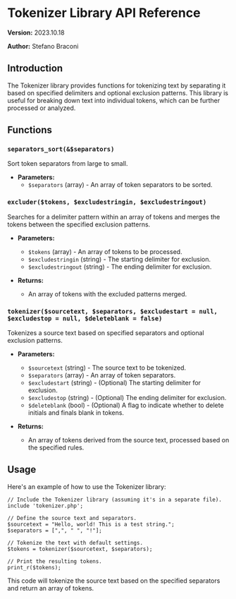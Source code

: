# Tokenizer Library API Reference

**Version:** 2023.10.18

**Author:** Stefano Braconi

## Introduction

The Tokenizer library provides functions for tokenizing text by separating it based on specified delimiters and optional exclusion patterns. This library is useful for breaking down text into individual tokens, which can be further processed or analyzed.

## Functions

### `separators_sort(&$separators)`

Sort token separators from large to small.

-   **Parameters:**
    -   `$separators` (array) - An array of token separators to be sorted.

### `excluder($tokens, $excludestringin, $excludestringout)`

Searches for a delimiter pattern within an array of tokens and merges the tokens between the specified exclusion patterns.

-   **Parameters:**
    
    -   `$tokens` (array) - An array of tokens to be processed.
    -   `$excludestringin` (string) - The starting delimiter for exclusion.
    -   `$excludestringout` (string) - The ending delimiter for exclusion.
-   **Returns:**
    
    -   An array of tokens with the excluded patterns merged.

### `tokenizer($sourcetext, $separators, $excludestart = null, $excludestop = null, $deleteblank = false)`

Tokenizes a source text based on specified separators and optional exclusion patterns.

-   **Parameters:**
    
    -   `$sourcetext` (string) - The source text to be tokenized.
    -   `$separators` (array) - An array of token separators.
    -   `$excludestart` (string) - (Optional) The starting delimiter for exclusion.
    -   `$excludestop` (string) - (Optional) The ending delimiter for exclusion.
    -   `$deleteblank` (bool) - (Optional) A flag to indicate whether to delete initials and finals blank  in tokens.
-   **Returns:**
    
    -   An array of tokens derived from the source text, processed based on the specified rules.

## Usage

Here's an example of how to use the Tokenizer library:

  
    // Include the Tokenizer library (assuming it's in a separate file).
    include 'tokenizer.php';
    
    // Define the source text and separators.
    $sourcetext = "Hello, world! This is a test string.";
    $separators = [",", " ", "!"];
    
    // Tokenize the text with default settings.
    $tokens = tokenizer($sourcetext, $separators);
    
    // Print the resulting tokens.
    print_r($tokens);

This code will tokenize the source text based on the specified separators and return an array of tokens.

